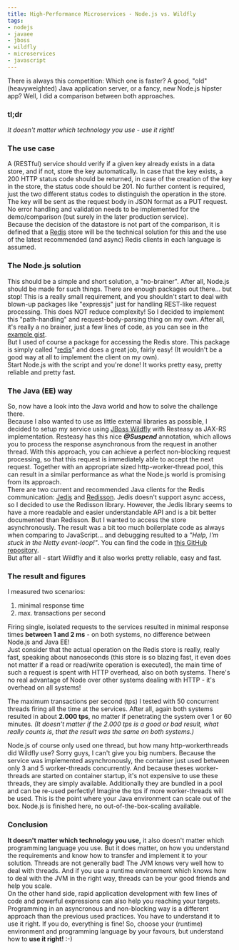 ```yaml
---
title: High-Performance Microservices - Node.js vs. Wildfly
tags:
- nodejs
- javaee
- jboss
- wildfly
- microservices
- javascript
---
```


There is always this competition: Which one is faster? A good, "old" (heavyweighted) Java application server, or a fancy, new Node.js hipster app? Well, I did a comparison between both approaches.

### tl;dr

_It doesn't matter which technology you use - use it right!_

### The use case

A (RESTful) service should verify if a given key already exists in a data store, and if not, store the key automatically. In case that the key exists, a 200 HTTP status code should be returned, in case of the creation of the key in the store, the status code should be 201. No further content is required, just the two different status codes to distinguish the operation in the store.  
The key will be sent as the request body in JSON format as a PUT request.<br />No error handling and validation needs to be implemented for the demo/comparison (but surely in the later production service).  
Because the decision of the datastore is not part of the comparison, it is defined that a [Redis](http://redis.io) store will be the technical solution for this and the use of the latest recommended (and async) Redis clients in each language is assumed.

### The Node.js solution

This should be a simple and short solution, a "no-brainer". After all, Node.js should be made for such things. There are enough packages out there... but stop! This is a really small requirement, and you shouldn't start to deal with blown-up packages like "expressjs" just for handling REST-like request processing. This does NOT reduce complexity! So I decided to implement this "path-handling" and request-body-parsing thing on my own. After all, it's really a no brainer, just a few lines of code, as you can see in the [example gist](https://gist.github.com/dasniko/48d65bddb06ad6eaad24).  
But I used of course a package for accessing the Redis store. This package is simply called "[redis](https://www.npmjs.com/package/redis)" and does a great job, fairly easy! (It wouldn't be a good way at all to implement the client on my own).  
Start Node.js with the script and you're done! It works pretty easy, pretty reliable and pretty fast.

### The Java (EE) way

So, now have a look into the Java world and how to solve the challenge there.  
Because I also wanted to use as little external libraries as possible, I decided to setup my service using [JBoss Wildfly](http://wildfly.org) with Resteasy as JAX-RS implementation. Resteasy has this nice ***@Suspend*** annotation, which allows you to process the response asynchronous from the request in another thread. With this approach, you can achieve a perfect non-blocking request processing, so that this request is immediately able to accept the next request. Together with an appropriate sized http-worker-thread pool, this can result in a similar performance as what the Node.js world is promising from its approach.  
There are two current and recommended Java clients for the Redis communication: [Jedis](https://github.com/xetorthio/jedis) and [Redisson](https://github.com/mrniko/redisson). Jedis doesn't support async access, so I decided to use the Redisson library. However, the Jedis library seems to have a more readable and easier understandable API and is a bit better documented than Redisson. But I wanted to access the store asynchronously. The result was a bit too much boilerplate code as always when comparing to JavaScript... and debugging resulted to a _"Help, I'm stuck in the Netty event-loop!"_. You can find the code in [this GitHub repository](https://github.com/dasniko/wildfly-async-redis).  
But after all - start Wildfly and it also works pretty reliable, easy and fast.

### The result and figures

I measured two scenarios:

1. minimal response time
2. max. transactions per second

Firing single, isolated requests to the services resulted in minimal response times **between 1 and 2 ms** - on both systems, no difference between Node.js and Java EE!  
Just consider that the actual operation on the Redis store is really, really fast, speaking about nanoseconds (this store is so blazing fast, it even does not matter if a read or read/write operation is executed), the main time of such a request is spent with HTTP overhead, also on both systems. There's no real advantage of Node over other systems dealing with HTTP - it's overhead on all systems!

The maximum transactions per second (tps) I tested with 50 concurrent threads firing all the time at the services. After all, again both systems resulted in about **2.000 tps**, no matter if penetrating the system over 1 or 60 minutes. _(It doesn't matter if the 2.000 tps is a good or bad result, what really counts is, that the result was the same on both systems.)_

Node.js of course only used one thread, but how many http-workerthreads did Wildfly use? Sorry guys, I can't give you big numbers. Because the service was implemented asynchronously, the container just used between only 3 and 5 worker-threads concurrently. And because theses worker-threads are started on container startup, it's not expensive to use these threads, they are simply available. Additionally they are bundled in a pool and can be re-used perfectly! Imagine the tps if more worker-threads will be used. This is the point where your Java environment can scale out of the box. Node.js is finished here, no out-of-the-box-scaling available.

### Conclusion

**It doesn't matter which technology you use,** it also doesn't matter which programming language you use. But it does matter, on how you understand the requirements and know how to transfer and implement it to your solution. Threads are not generally bad! The JVM knows very well how to deal with threads. And if you use a runtime environment which knows how to deal with the JVM in the right way, threads can be your good friends and help you scale.  
On the other hand side, rapid application development with few lines of code and powerful expressions can also help you reaching your targets.  
Programming in an asyncronous and non-blocking way is a different approach than the previous used practices. You have to understand it to use it right. If you do, everything is fine! So, choose your (runtime) environment and programming language by your favours, but understand how to **use it right!** :-)

